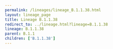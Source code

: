 ```yaml
---
permalink: /lineages/lineage_B.1.1.38.html
layout: lineage_page
title: Lineage B.1.1.38
redirect_to: ../lineage.html?lineage=B.1.1.38
lineage: B.1.1.38
parent: B.1.1
children: ['B.1.1.38']
---
```

